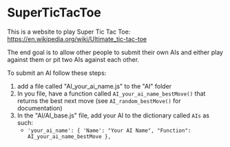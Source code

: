 # SuperTicTacToe

This is a website to play Super Tic Tac Toe: https://en.wikipedia.org/wiki/Ultimate_tic-tac-toe

The end goal is to allow other people to submit their own AIs and either play against them or pit two AIs against each other.

To submit an AI follow these steps:
 1. add a file called "AI_your_ai_name.js" to the "AI" folder
 2. In you file, have a function called `AI_your_ai_name_bestMove()` that returns the best next move (see `AI_random_bestMove()` for documentation)
 3. In the "AI/AI_base.js" file, add your AI to the dictionary called `AIs` as such:
    - `'your_ai_name': { 'Name': "Your AI Name", "Function": AI_your_ai_name_bestMove },`

